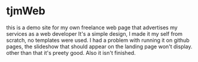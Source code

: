 # tjmWeb
this is a demo site for my own freelance web page that advertises my services as a web developer
It's a simple design, I made it my self from scratch, no templates were used.
I had a problem with running it on github pages, the slideshow that should appear on the landing page won't display.
other than that it's preety good.
Also it isn't finished.
